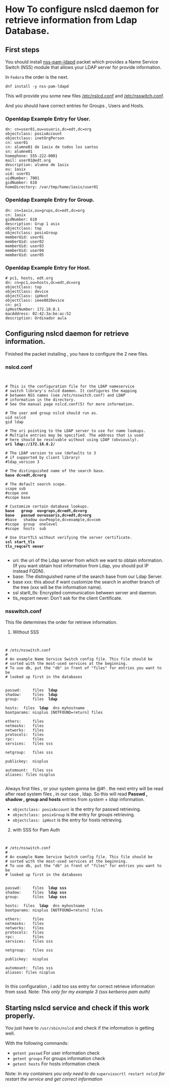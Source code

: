# How To configure nslcd daemon for retrieve information from Ldap Database.

## First steps

You should install [nss-pam-ldapd](https://arthurdejong.org/nss-pam-ldapd/) packet  which provides a Name Service Switch (NSS) module that allows your LDAP server for provide information.

In `Fedora` the order is the next.

    dnf install -y nss-pam-ldapd

This will provide you some new files [/etc/nslcd.conf](https://raw.githubusercontent.com/antagme/ldap_supervisor/master/files/nslcd.conf) and [/etc/nsswitch.conf](https://raw.githubusercontent.com/antagme/ldap_supervisor/master/files/nsswitch.conf).

And you should have correct entries for Groups , Users and Hosts.

### Openldap Example Entry for User.

    dn: cn=user01,ou=usuaris,dc=edt,dc=org
    objectclass: posixAccount
    objectclass: inetOrgPerson
    cn: user01
    cn: alumne01 de 1asix de todos los santos
    sn: alumne01
    homephone: 555-222-0001
    mail: user01@edt.org
    description: alumne de 1asix
    ou: 1asix
    uid: user01
    uidNumber: 7001
    gidNumber: 610
    homeDirectory: /var/tmp/home/1asix/user01

### Openldap Example Entry for Group.

    dn: cn=1asix,ou=grups,dc=edt,dc=org
    cn: 1asix
    gidNumber: 610
    description: Grup 1 asix
    objectclass: top
    objectclass: posixGroup
    memberUid: user01
    memberUid: user02
    memberUid: user03
    memberUid: user04
    memberUid: user05

### Openldap Example Entry for Host.

    # pc1, hosts, edt.org
    dn: cn=pc1,ou=hosts,dc=edt,dc=org
    objectClass: top
    objectClass: device
    objectClass: ipHost
    objectClass: ieee802Device
    cn: pc1
    ipHostNumber: 172.18.0.1
    macAddress: 02:42:3a:be:ac:52
    description: Ordinador aula

## Configuring nslcd daemon for retrieve information.

Finished the packet installing , you have to configure the 2 new files.

### nslcd.conf

<pre><code>

# This is the configuration file for the LDAP nameservice
# switch library's nslcd daemon. It configures the mapping
# between NSS names (see /etc/nsswitch.conf) and LDAP
# information in the directory.
# See the manual page nslcd.conf(5) for more information.

# The user and group nslcd should run as.
uid nslcd
gid ldap

# The uri pointing to the LDAP server to use for name lookups.
# Multiple entries may be specified. The address that is used
# here should be resolvable without using LDAP (obviously).
<b>uri ldap://172.18.0.2/</b>

# The LDAP version to use (defaults to 3
# if supported by client library)
#ldap_version 3

# The distinguished name of the search base.
<b>base dc=edt,dc=org</b>

# The default search scope.
scope sub
#scope one
#scope base

# Customize certain database lookups.
<b>base   group  ou=grups,dc=edt,dc=org</b>
<b>base   passwd ou=usuaris,dc=edt,dc=org</b>
#base   shadow ou=People,dc=example,dc=com
#scope  group  onelevel
#scope  hosts  sub

# Use StartTLS without verifying the server certificate.
<b>ssl start_tls
tls_reqcert never</b>

</code></pre>

* uri: the uri of the Ldap server from which we want to obtain information.(If you want obtain host information from Ldap, you should put IP instead FQDN).
* base: The distinguished name of the search base from our Ldap Server.
* base xxx: this about if want customize the search in another branch of the tree (xxx will be the information name).
* ssl startl_tls: Encrypted communication between server and daemon.
* tls_reqcert never: Don't ask for the client Certificate.

### nsswitch.conf

This file determines the order for retrieve information.

1. Without SSS

<pre><code>

# /etc/nsswitch.conf
#
# An example Name Service Switch config file. This file should be
# sorted with the most-used services at the beginning.
# To use db, put the "db" in front of "files" for entries you want to be
# looked up first in the databases


passwd:     files <b> ldap  </b>
shadow:     files <b> ldap  </b>
group:      files <b> ldap  </b>

hosts:  files <b> ldap </b> dns myhostname
bootparams: nisplus [NOTFOUND=return] files

ethers:     files
netmasks:   files
networks:   files
protocols:  files
rpc:        files
services:   files sss

netgroup:   files sss

publickey:  nisplus

automount:  files sss
aliases: files nisplus

</code></pre>

Always first files , or your system gonna be @#!·. the next entry will be read after read system files , in our case , ldap.
So this will read **Passwd , shadow , group and hosts** entries from _system + ldap_ information.
- `objectclass: posixAccount` is the entry for passwd retrieving.
- `objectclass: posixGroup` is the entry for groups retrieving.
- `objectclass: ipHost` is the entry for hosts retrieving.

2. with SSS for Pam Auth 

<pre><code>

# /etc/nsswitch.conf
#
# An example Name Service Switch config file. This file should be
# sorted with the most-used services at the beginning.
# To use db, put the "db" in front of "files" for entries you want to be
# looked up first in the databases


passwd:     files <b> ldap sss </b>
shadow:     files <b> ldap sss </b>
group:      files <b> ldap sss </b>

hosts:  files <b> ldap </b> dns myhostname
bootparams: nisplus [NOTFOUND=return] files

ethers:     files
netmasks:   files
networks:   files
protocols:  files
rpc:        files
services:   files sss

netgroup:   files sss

publickey:  nisplus

automount:  files sss
aliases: files nisplus

</code></pre>

In this configuration , i add too sss entry for correct retrieve information from sssd.
Note: _This only for my example 3 (sss kerberos pam auth)_


## Starting nslcd service and check if this work properly.

You just have to `/usr/sbin/nslcd` and check if the information is getting well.

With the following commands:
- `getent passwd` For user information check
- `getent groups` For groups information check
- `getent hosts` For hosts information check

Note: _In my containers you only need to do_ `supervisocrtl restart nslcd` _for restart the service and get correct information_

